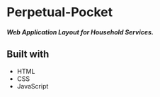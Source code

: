 # Perpetual-Pocket

##### Web Application Layout for Household Services.

## Built with

* HTML
* CSS 
* JavaScript
